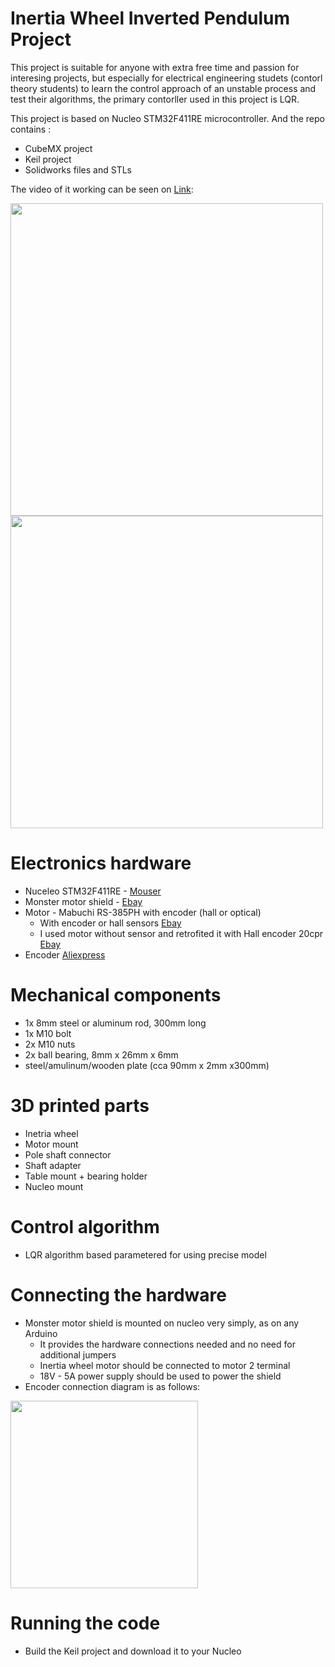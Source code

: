 # Inertia Wheel Inverted Pendulum Project 

This project is suitable for anyone with extra free time and passion for interesing projects, but especially for electrical engineering studets (contorl theory students) to learn the control approach of an unstable process and test their algorithms, the primary contorller used in this project is LQR.  

This project is based on Nucleo STM32F411RE microcontroller. And the repo contains :
- CubeMX project 
- Keil project
- Solidworks files and STLs

The video of it working can be seen on [Link](https://photos.app.goo.gl/Q3Gbn8rL3XPMuehf8):
 
<p><img src="https://lh3.googleusercontent.com/lRLYiF8R0qKQ-6XbWDhnF0ymqUXd8Q8ov5O4GAzWkT10UBAVR2bPio0WnbaPWFgZ04aVPHDtyS5m6trpa7smPcwIV6ihfHjh1vP1wBdLZrUop1bMNOYDJiz07E4lLRaJ4KR5n7zTrhrJVVBgNj-Swd1UN3rdiENvCENmuJnUysM-51tJMC9GnquH1crIs4L46KtmS5Zb7fAyklV2Mhpx1zqIFVQgmqkXOYG7bQevg3HC5PyYHTU6NSA6cS_oyk9JkTgw5VqoY1sERGsMP4bQdE3Kqbn-AmWLY5FX3l2Qy-2a8j7lPxdA5RrWelHTLkEra1usqx-0Y_T9ffiAvAvYujnpWNL7IQQeFnxy0A8RrDpTz9nLiu5wb4A0tU-JzkAmWOFcuVNelB0R5kTJAiLrIffieNZqNJ3VGT60pph-XM2IbLhTWgZQbySeJPdLOHva8Rf8RuToQVAJNqIrjKrSYFuuDrgtcOzGSZHmb71BujSQMRQLaI3uh9dJqZdsMNDrO-0cgs_MVScM2I3vxzBK0X4BZEBfaKturiXOEEDtjBmW6FzLh_5xK-YhANGaW_Rz60VrcHxqJfg-fqz7Cx1BySHdEnWp1COnvA7N0hszqccVJru6K09_Cd3dL9S31l4IXWGA6JtuB4LY6hG_l1s_VKzfEqqjnV2e=w534-h949-no" height="500px">
<img src="https://lh3.googleusercontent.com/psQRlsdVv6F6bBHGbTV80obyieqncmC70-zM-6H7DPm7vkSiNQD5_Aat11uNblg3WOtHXEYujoEp2zRjQ3coPWUILDi64qCNZQ4tIf8TNLTh-7O7ZSuShg2fbVAgzVqYqY_4oYRgn1_ZoohEBRO5rM3ttC-m_SOA72PLru5gC_6_pmBDqwcBhV31axHk_8wkclazAIWYWnsbpzpLpgImWooJA6I_-grd5Zo007GyYI16nfyXaAfhQqeK-CHN6Izxtaz9EVnWGa0S1vdbSFBl-kWgooQFnKKXSs2v-JvUBNBuiLJlUGZbZxdLJLqW4Whc_PBpnEWHfZw1sy6xuFX5sU7hS4ypbQibi4uOp4_dKa-Xdfv_PJmqbxOa57eyrGiTeQCx4fYyQZ18ypg1GYMc2Sds0t2_l2YrGS0kPvCqD0jqQVvlcls1HGVCiR3FhIexXreMn9Sfjh-dxotaOWmmE14ZE39txs2eUuA6TfKsn5uBQL1XbKb_u_xrSbKAsZ3mSXpZ90DHqeoD-F7w6akQsLQXMIxMt8JmgZWIDof-Z4wCCIhVTvUQ_GBkDIemQTQBy0rzpP4SyOROGKzhRrpKMivvZd2sBLvIptBCSK1hqQNTfWVKgnFH8gHfe8eQfEXKc8SUDtjW30Saf0-wCDDdLTEFpFQgwFej=w534-h949-no" height="500px"></p>

# Electronics hardware
- Nuceleo STM32F411RE - [Mouser](https://hr.mouser.com/ProductDetail/STMicroelectronics/NUCLEO-F411RE?qs=%2fha2pyFaduj0LE%252bzmDN2WGOyc9ZJn6rAAaZxUZnl1jWj%2fTN4JYE9Mw%3d%3d) 
- Monster motor shield - [Ebay](https://www.ebay.com/itm/L298N-Dual-VNH2SP30-Stepper-Motor-Driver-Module-30A-Monster-Moto-Shield-Replace/112031018900?hash=item1a1591af94:g:R4YAAOSwEaBaTafh)
- Motor - Mabuchi RS-385PH with encoder (hall or optical)
  -  With encoder or hall sensors  [Ebay](https://www.ebay.com/itm/RS-385PH-16140-MABUCHI-DC-24V-Motor-for-Printer-Copy-machine/222827327725?epid=24014452613&hash=item33e18b30ed:g:ulEAAOSwZFdaecSZ:rk:8:pf:0)
  -  I used motor without sensor and retrofited it with Hall encoder 20cpr [Ebay](https://www.ebay.com/itm/Pololu-Romi-Encoder-Pair-Kit-12-CPR-3-5-18V-with-Hall-effect-sensor-3542/272789024914?epid=2157895482&hash=item3f837e3092:g:MxkAAOSwu9Jb3CQt:rk:1:pf:1&frcectupt=true)
- Encoder [Aliexpress](https://www.aliexpress.com/item/360-600P-R-Photoelectric-Incremental-Rotary-Encoder-5-24V-AB-Two-Phases-Shaft/32756209569.html?spm=2114.search0104.3.38.1c0b9456Bf5oQP&ws_ab_test=searchweb0_0,searchweb201602_1_10065_10068_319_10059_10884_317_10887_10696_321_322_453_10084_454_10083_10103_10618_10307_10820_10301_10821_10303_537_536_10902,searchweb201603_45,ppcSwitch_0&algo_expid=3179dab4-6711-42f4-8e94-b644142c4211-5&algo_pvid=3179dab4-6711-42f4-8e94-b644142c4211)

# Mechanical components
- 1x 8mm steel or aluminum rod, 300mm long 
- 1x M10 bolt 
- 2x M10 nuts
- 2x ball bearing, 8mm x 26mm x 6mm 
- steel/amulinum/wooden plate (cca 90mm x 2mm x300mm)
# 3D printed parts
-  Inetria wheel
-  Motor mount
-  Pole shaft connector
-  Shaft adapter
-  Table mount + bearing holder
-  Nucleo mount

# Control algorithm
 - LQR algorithm based parametered for using precise model

# Connecting the hardware
 - Monster motor shield is mounted on nucleo very simply, as on any Arduino
    - It provides the hardware connections needed and no need for additional jumpers
    - Inertia wheel motor should be connected to motor 2 terminal
    - 18V - 5A power supply should be used to power the shield
 - Encoder connection diagram is as follows:
 
<img src="https://lh3.googleusercontent.com/DdPYKeGqPVtd-OT1N9KiIPPqPciVGAYaeoYfP4DnLzrKdonc8OgDqWMnteEdtPYX9pAunNyr6PgEBl9c5Xdy8stFlcbM4xg_hbMMD0V4SrkTNbya2iexAl3mLiVMQGXJeLek8NrZpJGhNxYwFEhPyEVTIevxul-gxolzn9W-7PbkKP7lU3dPWqsWE2DbapCberniFPT8PLFG4_R0lUBAsmI_Ab7Pi_LnDUCMKGhsB743N8Wxih-Exu2fP8N64GhUUk-anGwyyWgw6Bo0SVEIRpjbOW8Yv1X3KcVVO--9kEhtW_eNlEFo6citWTpvIy-nqKkOOGADhIHPyirMUzMFmNLpsK5AAm2EDVgBnUqCVo0XfNJ0pzep5meqZ9t4vUQBQgx-9p2IV9v2hU8iaZZ5BRyK_2OViGV00DArV21XCI4DT-kiZBFlXC67tdMYAFD2Bjz__2h76ag1CqPcXk3piqNVgvxKi9Y7PAAuAadxWARJlguufiVxyd4BBh0U91afQvwe7yvtMVnlIKwnT868VctFVAAdJPZDXvqPZ4O9SXJJOxuS_b0Bb8VCEUTxoxNsTfyBkYj-Ssa99vcOgSkyEmPzwJPEChW2EyAYx1qjDhxrPKQizbdb31KqJ2Ee1bYeaYKlPvnKnZw3wLeMmzVDsymr235G_ByC=w1168-h772-no" height="300px">

# Running the code
 - Build the Keil project and download it to your Nucleo